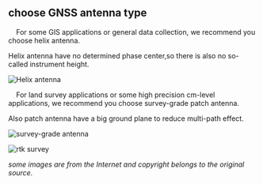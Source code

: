 ## choose GNSS antenna type
&nbsp;
&nbsp;
For some GIS applications or general data collection, we recommend you choose helix antenna.

Helix antenna have no determined phase center,so there is also no so-called instrument height.

![](../images/with-helix.jpg "Helix antenna")


&nbsp;
&nbsp;
For land survey applications or some high precision cm-level applications, we recommend you choose
survey-grade patch antenna.

Also patch antenna have a big ground plane to reduce multi-path effect.

![](../images/patch.png "survey-grade antenna")

![](../images/rtk_survey.jpg "rtk survey")
&nbsp;
&nbsp;
&nbsp;
&nbsp;
&nbsp;
&nbsp;
&nbsp;
&nbsp;  
  
*some images are from the Internet and copyright belongs to the original source.*
